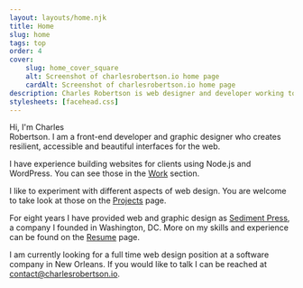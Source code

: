 ```yaml
---
layout: layouts/home.njk
title: Home
slug: home
tags: top
order: 4
cover:
    slug: home_cover_square
    alt: Screenshot of charlesrobertson.io home page
    cardAlt: Screenshot of charlesrobertson.io home page
description: Charles Robertson is web designer and developer working to build a better web.
stylesheets: [facehead.css]
---
```

<!-- <h1 class="visually-hidden">Introduction</h1> -->

<p class="home-intro"><span class="home-intro-hi">Hi, I'm</span> <span class="home-intro-name">Charles<br>Robertson.</span> <span class="home-intro-desc">I am a front-end developer and graphic designer who creates resilient, accessible and beautiful interfaces for the web.</span></p>

I have experience building websites for clients using Node.js and WordPress. You can see those in the [Work](work) section.

I like to experiment with different aspects of web design. You are welcome to take look at those on the [Projects](projects) page.

For eight years I have provided web and graphic design as [Sediment Press](https://sedimentpress.com), a company I founded in Washington, DC. More on my skills and experience can be found on the [Resume](resume) page.

I am currently looking for a full time web design position at a software company in New Orleans. If you would like to talk I can be reached at <a href='&#109;ailt&#111;&#58;&#99;on&#116;&#97;c&#37;74&#64;%63&#37;68&#97;&#114;%6C%65&#37;&#55;3rob&#101;rt&#115;on%2Eio'>conta&#99;t&#64;c&#104;&#97;r&#108;esrob&#101;rt&#115;on&#46;io</a>.